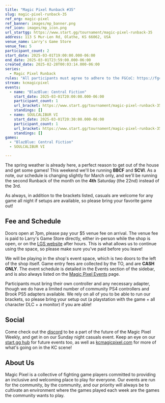```yaml
---
title: "Magic Pixel Runback #35"
slug: magic-pixel-runback-35
ref_org: magic-pixel
ref_banner: images/mp_banner.png
ref_icon: images/mp_icon.png
url_startgg: https://www.start.gg/tournament/magic-pixel-runback-35
address: 113 S Mur-Len Rd, Olathe, KS 66062, USA
venue_name: Larry's Game Store
venue_fee: 5
participant_count: 2
start_date: 2025-03-01T19:00:00.000-06:00
end_date: 2025-03-01T23:59:00.000-06:00
created_date: 2025-02-28T00:03:14.000-06:00
series:
  - Magic Pixel Runback
rules: "All participants must agree to adhere to the FGCoC: https://fgcoc.com/"
stream: kcmagicpixel
events:
  - name: "BlazBlue: Central Fiction"
    start_date: 2025-03-01T20:00:00.000-06:00
    participant_count: 1
    url_bracket: https://www.start.gg/tournament/magic-pixel-runback-35/events/blazblue-central-fiction/brackets/1903843/2798717
    standings: []
  - name: SOULCALIBUR VI
    start_date: 2025-03-01T20:30:00.000-06:00
    participant_count: 1
    url_bracket: https://www.start.gg/tournament/magic-pixel-runback-35/events/soulcalibur-vi/brackets/1903832/2798706
    standings: []
games:
  - "BlazBlue: Central Fiction"
  - SOULCALIBUR VI

---
```


The spring weather is already here, a perfect reason to get out of the house and get some games! This weekend we'll be running **BBCF** and **SCVI**.<!--more--> As a note, our schedule is changing slightly for March only, and we'll be running the second Runback of the month on the **4th** Saturday (the 22nd) instead of the 3rd.

As always, in addition to the brackets listed, casuals are welcome for any game all night if setups are available, so please bring your favorite game out! 

## Fee and Schedule

Doors open at 7pm, please pay your $5 venue fee on arrival. The venue fee is paid to Larry's Game Store directly, either in-person while the shop is open, or on the [LGS website](https://www.larrysgamestore.com/products/kc-magic-pixel-5) after hours. This is what allows us to continue using the space, so please make sure you've paid before you leave!

We will be playing in the shop's event space, which is two doors to the left of the shop itself. Game entry fees are collected by the TO, and are **CASH ONLY**. The event schedule is detailed in the Events section of the sidebar, and is also always listed on the [Magic Pixel Events](https://kcmagicpixel.com/events/) page.

Participants must bring their own controller and any necessary adapter, though we do have a limited number of community PS4 controllers and Brook PS5 adapters available. We rely on all of you to be able to run our brackets, so please bring your setup out (a playstation with the game + all character DLC + a monitor) if you are able!  

## Social

Come check out the [discord](https://discord.gg/jkmn6CVrrQ) to be a part of the future of the Magic Pixel Weekly, and get in on our Sunday night casuals event. Keep an eye on our [start.gg hub](https://www.start.gg/hub/magic-pixel) for future events too, as well as [kcmagicpixel.com](https://kcmagicpixel.com) for more of what's going on in the KC scene!

## About Us

Magic Pixel is a collective of fighting game players committed to providing an inclusive and welcoming place to play for everyone. Our events are run for the community, by the community, and our priority will always be to cultivate an environment where the games played each week are the games the community wants to play.
  